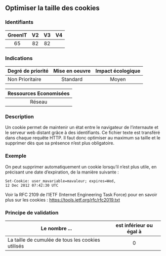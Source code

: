 ## Optimiser la taille des cookies

### Identifiants

| GreenIT |  V2  |  V3  |  V4  |
|:-------:|:----:|:----:|:----:|
|   65   | 82  | 82  |      |

### Indications

| Degré de priorité |      Mise en oeuvre       |  Impact écologique    | 
|-------------------|:-------------------------:|:---------------------:|
|  Non Prioritaire  | Standard                  |    Moyen              | 


|Ressources Economisées                                      |
|:----------------------------------------------------------:|
|  Réseau  |

### Description

Un cookie permet de maintenir un état entre le navigateur de l’internaute et le serveur web distant grâce à des identifiants. Ce fichier texte est transféré dans chaque requête HTTP. Il faut donc optimiser au maximum sa taille et le supprimer dès que sa présence n’est plus obligatoire.

### Exemple

On peut supprimer automatiquement un cookie lorsqu’il n’est plus utile, en précisant une date d’expiration, de la manière suivante :
```
Set-Cookie: user_mavariable=mavaleur; expires=Wed,
12 Dec 2012 07:42:30 UTC
```
Voir la RFC 2109 de l’IETF (Internet Engineering Task Force) pour en savoir plus sur les cookies :
https://tools.ietf.org/rfc/rfc2019.txt

### Principe de validation

| Le nombre ...     | est inférieur ou égal à   |  
|-------------------|:-------------------------:|
|  La taille de cumulée de tous les cookies utilisés |  0 |
